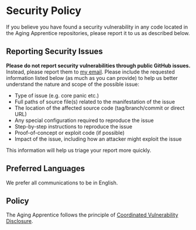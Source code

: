 # Security Policy

If you believe you have found a security vulnerability in any code located in the Aging Apprentice repositories, please report it to us as described below.

## Reporting Security Issues

**Please do not report security vulnerabilities through public GitHub issues.** Instead, please
report them to [my email](mailto:theAgingApprenice@protonmail.com). Please include the requested information listed below (as much as you can provide) to help us better
understand the nature and scope of the possible issue:

  * Type of issue (e.g. core panic etc.)
  * Full paths of source file(s) related to the manifestation of the issue
  * The location of the affected source code (tag/branch/commit or direct URL)
  * Any special configuration required to reproduce the issue
  * Step-by-step instructions to reproduce the issue
  * Proof-of-concept or exploit code (if possible)
  * Impact of the issue, including how an attacker might exploit the issue

This information will help us triage your report more quickly.

## Preferred Languages

We prefer all communications to be in English.

## Policy

The Aging Apprentice follows the principle of
[Coordinated Vulnerability Disclosure](https://www.microsoft.com/en-us/msrc/cvd).

<!-- END THE AGING APPRENTICE SECURITY.MD BLOCK -->
